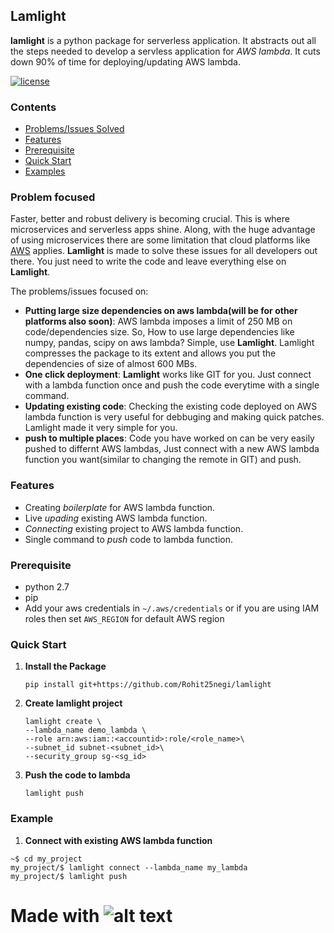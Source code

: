 ## Lamlight

**lamlight** is a python package for serverless application. It abstracts out all the steps needed to develop a servless application for _AWS lambda_. It cuts down 90% of time for deploying/updating AWS lambda. 

[![license](https://docs.google.com/uc?id=1P6tdP072hh890fovxgnk3ZFsWX-QMIfu)](https://www.linkedin.com/in/rohit25negi/)

### Contents
* [Problems/Issues Solved](#problem-focused)
* [Features](#features)
* [Prerequisite](#prerequisite)
* [Quick Start](#quick-start)
* [Examples](#examples)

### Problem focused
Faster, better and robust delivery is becoming crucial. This is where microservices and serverless apps shine. Along, with the huge advantage of using microservices there are some limitation that cloud platforms like [AWS](https://docs.aws.amazon.com/lambda/latest/dg/limits.html) applies. **Lamlight** is made to solve these issues for all developers out there. You just need to write the code and leave everything else on  **Lamlight**.

The problems/issues focused on:
* **Putting large size dependencies on aws lambda(will be for other platforms also soon)**: AWS lambda imposes a limit of 250 MB on code/dependencies size. So, How to use large dependencies like numpy, pandas, scipy on aws lambda? Simple, use  **Lamlight**.  Lamlight compresses the package to its extent and allows you put the dependencies of size of almost 600 MBs.
* **One click deployment**: **Lamlight** works like GIT for you. Just connect with a lambda function once and push the code everytime with a single command.
* **Updating existing code**: Checking the existing code deployed on AWS lambda function is very useful for debbuging and making quick patches. Lamlight made it very simple for you.
* **push to multiple places**: Code you have worked on can be very easily pushed to differnt AWS lambdas, Just connect with a new AWS lambda function you want(similar to changing the remote in GIT) and push.

### Features
* Creating _boilerplate_ for AWS lambda function.
* Live _upading_ existing AWS lambda function.
* _Connecting_ existing project to AWS lambda function.
* Single command to _push_ code to lambda function.

### Prerequisite
* python 2.7
* pip 
* Add your aws credentials in `~/.aws/credentials` or if you are using IAM roles then set `AWS_REGION` for default AWS region


### Quick Start
1. **Install the Package**
    ```
    pip install git+https://github.com/Rohit25negi/lamlight
    ```
2. **Create lamlight project**
    ```
    lamlight create \
    --lambda_name demo_lambda \
    --role arn:aws:iam::<accountid>:role/<role_name>\
    --subnet_id subnet-<subnet_id>\
    --security_group sg-<sg_id>
    ```
3. **Push the code to lambda**
    ```
    lamlight push
    ```

### Example
1. **Connect with existing AWS lambda function**
```
~$ cd my_project
my_project/$ lamlight connect --lambda_name my_lambda
my_project/$ lamlight push

```

# Made with  ![alt text](https://docs.google.com/uc?id=1KtBi0X2fSN04XpS62T1s2sMeWxXj60Pj)
